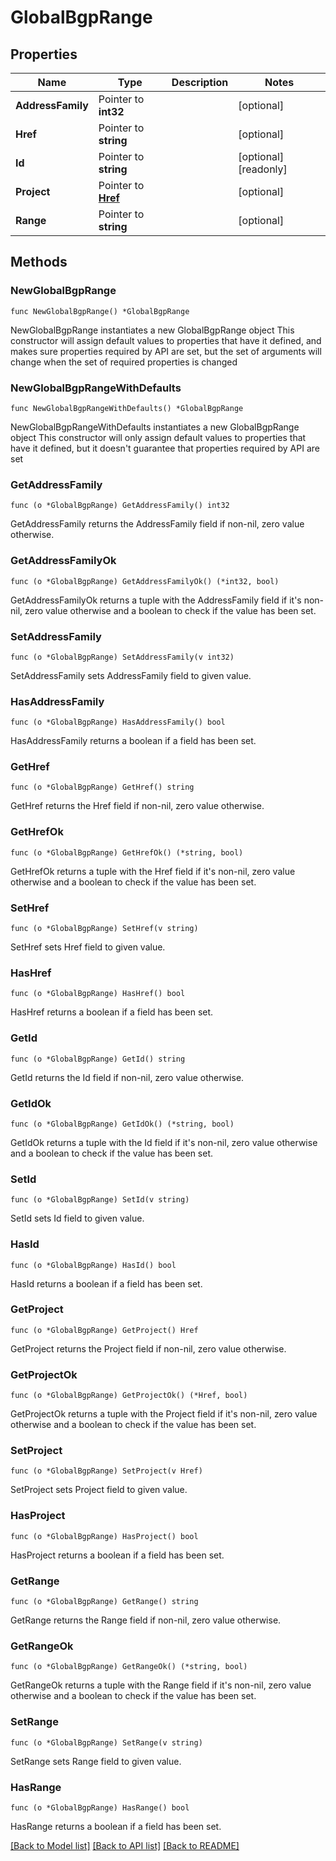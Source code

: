 # GlobalBgpRange

## Properties

Name | Type | Description | Notes
------------ | ------------- | ------------- | -------------
**AddressFamily** | Pointer to **int32** |  | [optional] 
**Href** | Pointer to **string** |  | [optional] 
**Id** | Pointer to **string** |  | [optional] [readonly] 
**Project** | Pointer to [**Href**](Href.md) |  | [optional] 
**Range** | Pointer to **string** |  | [optional] 

## Methods

### NewGlobalBgpRange

`func NewGlobalBgpRange() *GlobalBgpRange`

NewGlobalBgpRange instantiates a new GlobalBgpRange object
This constructor will assign default values to properties that have it defined,
and makes sure properties required by API are set, but the set of arguments
will change when the set of required properties is changed

### NewGlobalBgpRangeWithDefaults

`func NewGlobalBgpRangeWithDefaults() *GlobalBgpRange`

NewGlobalBgpRangeWithDefaults instantiates a new GlobalBgpRange object
This constructor will only assign default values to properties that have it defined,
but it doesn't guarantee that properties required by API are set

### GetAddressFamily

`func (o *GlobalBgpRange) GetAddressFamily() int32`

GetAddressFamily returns the AddressFamily field if non-nil, zero value otherwise.

### GetAddressFamilyOk

`func (o *GlobalBgpRange) GetAddressFamilyOk() (*int32, bool)`

GetAddressFamilyOk returns a tuple with the AddressFamily field if it's non-nil, zero value otherwise
and a boolean to check if the value has been set.

### SetAddressFamily

`func (o *GlobalBgpRange) SetAddressFamily(v int32)`

SetAddressFamily sets AddressFamily field to given value.

### HasAddressFamily

`func (o *GlobalBgpRange) HasAddressFamily() bool`

HasAddressFamily returns a boolean if a field has been set.

### GetHref

`func (o *GlobalBgpRange) GetHref() string`

GetHref returns the Href field if non-nil, zero value otherwise.

### GetHrefOk

`func (o *GlobalBgpRange) GetHrefOk() (*string, bool)`

GetHrefOk returns a tuple with the Href field if it's non-nil, zero value otherwise
and a boolean to check if the value has been set.

### SetHref

`func (o *GlobalBgpRange) SetHref(v string)`

SetHref sets Href field to given value.

### HasHref

`func (o *GlobalBgpRange) HasHref() bool`

HasHref returns a boolean if a field has been set.

### GetId

`func (o *GlobalBgpRange) GetId() string`

GetId returns the Id field if non-nil, zero value otherwise.

### GetIdOk

`func (o *GlobalBgpRange) GetIdOk() (*string, bool)`

GetIdOk returns a tuple with the Id field if it's non-nil, zero value otherwise
and a boolean to check if the value has been set.

### SetId

`func (o *GlobalBgpRange) SetId(v string)`

SetId sets Id field to given value.

### HasId

`func (o *GlobalBgpRange) HasId() bool`

HasId returns a boolean if a field has been set.

### GetProject

`func (o *GlobalBgpRange) GetProject() Href`

GetProject returns the Project field if non-nil, zero value otherwise.

### GetProjectOk

`func (o *GlobalBgpRange) GetProjectOk() (*Href, bool)`

GetProjectOk returns a tuple with the Project field if it's non-nil, zero value otherwise
and a boolean to check if the value has been set.

### SetProject

`func (o *GlobalBgpRange) SetProject(v Href)`

SetProject sets Project field to given value.

### HasProject

`func (o *GlobalBgpRange) HasProject() bool`

HasProject returns a boolean if a field has been set.

### GetRange

`func (o *GlobalBgpRange) GetRange() string`

GetRange returns the Range field if non-nil, zero value otherwise.

### GetRangeOk

`func (o *GlobalBgpRange) GetRangeOk() (*string, bool)`

GetRangeOk returns a tuple with the Range field if it's non-nil, zero value otherwise
and a boolean to check if the value has been set.

### SetRange

`func (o *GlobalBgpRange) SetRange(v string)`

SetRange sets Range field to given value.

### HasRange

`func (o *GlobalBgpRange) HasRange() bool`

HasRange returns a boolean if a field has been set.


[[Back to Model list]](../README.md#documentation-for-models) [[Back to API list]](../README.md#documentation-for-api-endpoints) [[Back to README]](../README.md)


